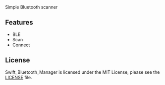 Simple Bluetooth scanner 

## Features
- BLE
- Scan
- Connect 

## License
Swift_Bluetooth_Manager is licensed under the MIT License, please see the [LICENSE](LICENSE) file.
